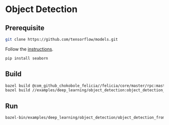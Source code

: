 # Object Detection

## Prerequisite

```bash
git clone https://github.com/tensorflow/models.git
```

Follow the [instructions](https://github.com/tensorflow/models/blob/master/research/object_detection/g3doc/installation.md).

```bash
pip install seaborn
```

## Build

```bash
bazel build @com_github_chokobole_felicia//felicia/core/master/rpc:master_server_main
bazel build //examples/deep_learning/object_detection:object_detection_from_camera
```

## Run

```bash
bazel-bin/examples/deep_learning/object_detection/object_detection_from_camera
```